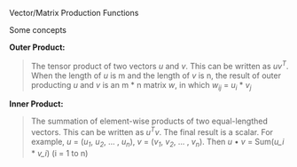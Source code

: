 Vector/Matrix Production Functions

Some concepts

**Outer Product:**
> The tensor product of two vectors *u* and *v*. This can be written as *uv*<sup>*T*</sup>. When the length of *u* is m and the length of *v* is n, the result of outer producting *u* and *v* is an m * n matrix *w*, in which *w<sub>ij</sub>* = *u<sub>i</sub>* * *v<sub>j</sub>*

**Inner Product:**
> The summation of element-wise products of two equal-lengthed vectors. This can be written as *u*<sup>*T*</sup>*v*. The final result is a scalar. For example, *u* = (*u<sub>1</sub>*, *u<sub>2</sub>*, ... , *u<sub>n</sub>*), *v* = (*v<sub>1</sub>*, *v<sub>2</sub>*, ... , *v<sub>n</sub>*). Then *u* • *v* = Sum(*u_i* * *v_i*) (i = 1 to n)
